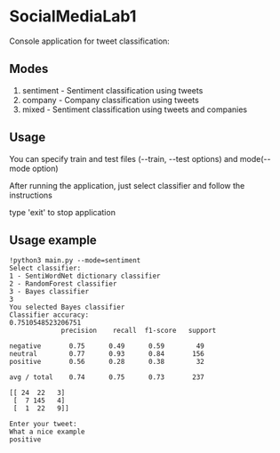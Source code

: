 # SocialMediaLab1

Console application for tweet classification:

## Modes
1. sentiment - Sentiment classification using tweets
2. company - Company classification using tweets
3. mixed - Sentiment classification using tweets and companies

## Usage
You can specify train and test files (--train, --test options) and mode(--mode option)

After running the application, just select classifier and follow the instructions

type 'exit' to stop application

## Usage example
    !python3 main.py --mode=sentiment
    Select classifier:
    1 - SentiWordNet dictionary classifier
    2 - RandomForest classifier
    3 - Bayes classifier
    3
    You selected Bayes classifier
    Classifier accuracy:
    0.7510548523206751
                 precision    recall  f1-score   support

    negative       0.75      0.49      0.59        49
    neutral        0.77      0.93      0.84       156
    positive       0.56      0.28      0.38        32

    avg / total    0.74      0.75      0.73       237

    [[ 24  22   3]
     [  7 145   4]
     [  1  22   9]]

    Enter your tweet:
    What a nice example
    positive

